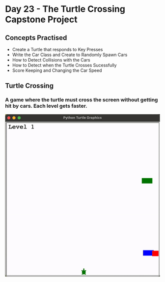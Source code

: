 # Day 23 - The Turtle Crossing Capstone Project
## Concepts Practised
- Create a Turtle that responds to Key Presses
- Write the Car Class and Create to Randomly Spawn Cars
- How to Detect Collisions with the Cars
- How to Detect when the Turtle Crosses Sucessfully
- Score Keeping and Changing the Car Speed
## Turtle Crossing
### A game where the turtle must cross the screen without getting hit by cars. Each level gets faster.
![Day 23 Code Demo](../gifs/Day023.gif)
